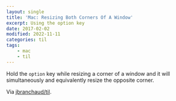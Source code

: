 ```yaml
---
layout: single
title: 'Mac: Resizing Both Corners Of A Window'
excerpt: Using the option key
date: 2017-02-02
modified: 2022-11-11
categories: til
tags:
    - mac
    - til
---
```


Hold the `option` key while resizing a corner of a window and it will
simultaneously and equivalently resize the opposite corner.

Via [jbranchaud/til](https://github.com/jbranchaud/til).
